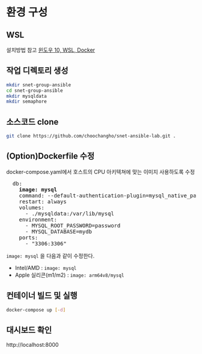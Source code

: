 # 환경 구성

## WSL 

설치방법 참고 [윈도우 10, WSL, Docker](https://velog.io/@hanjuli94/%EC%9C%88%EB%8F%84%EC%9A%B0%EC%97%90%EC%84%9C-%EB%8F%84%EC%BB%A4-%EC%8B%A4%EC%8A%B5%ED%95%98%EA%B8%B0)

## 작업 디렉토리 생성

```bash
mkdir snet-group-ansible
cd snet-group-ansible
mkdir mysqldata
mkdir semaphore
```

## 소스코드 clone

```bash
git clone https://github.com/choochangho/snet-ansible-lab.git .
```

## (Option)Dockerfile 수정

docker-compose.yaml에서 호스트의 CPU 아키텍쳐에 맞는 이미지 사용하도록 수정

<pre>
  db:   
    <b>image: mysql</b>
    command: --default-authentication-plugin=mysql_native_password
    restart: always
    volumes:
      - ./mysqldata:/var/lib/mysql
    environment:
      - MYSQL_ROOT_PASSWORD=password
      - MYSQL_DATABASE=mydb
    ports:
      - "3306:3306"
</pre>

`image: mysql` 을 다음과 같이 수정한다.

- Intel/AMD : `image: mysql`
- Apple 실리콘(m1/m2) : `image: arm64v8/mysql`

## 컨테이너 빌드 및 실행

```bash
docker-compose up [-d]
```

## 대시보드 확인

http://localhost:8000